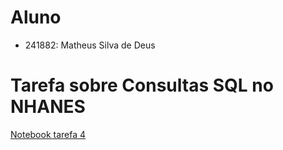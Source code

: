 # Aluno
* 241882: Matheus Silva de Deus

# Tarefa sobre Consultas SQL no NHANES
[Notebook tarefa 4](notebook/lab04-sql-advanced.ipynb)
